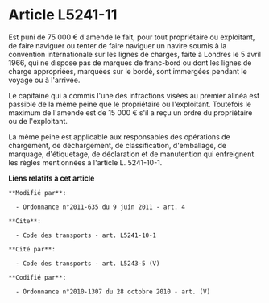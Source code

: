 # Article L5241-11

Est puni de 75 000 € d'amende le fait, pour tout propriétaire ou exploitant, de faire naviguer ou tenter de faire naviguer un
navire soumis à la convention internationale sur les lignes de charges, faite à Londres le 5 avril 1966, qui ne dispose pas
de marques de franc-bord ou dont les lignes de charge appropriées, marquées sur le bordé, sont immergées pendant le voyage ou
à l'arrivée. 

Le capitaine qui a commis l'une des infractions visées au premier alinéa est passible de la même peine que le propriétaire ou
l'exploitant. Toutefois le maximum de l'amende est de 15 000 € s'il a reçu un ordre du propriétaire ou de l'exploitant. 

La même peine est applicable aux responsables des opérations de chargement, de déchargement, de classification, d'emballage,
de marquage, d'étiquetage, de déclaration et de manutention qui enfreignent les règles mentionnées à l'article L. 5241-10-1.

**Liens relatifs à cet article**

	**Modifié par**:

	  - Ordonnance n°2011-635 du 9 juin 2011 - art. 4

	**Cite**:

	  - Code des transports - art. L5241-10-1

	**Cité par**:

	  - Code des transports - art. L5243-5 (V)

	**Codifié par**:

	  - Ordonnance n°2010-1307 du 28 octobre 2010 - art. (V)
